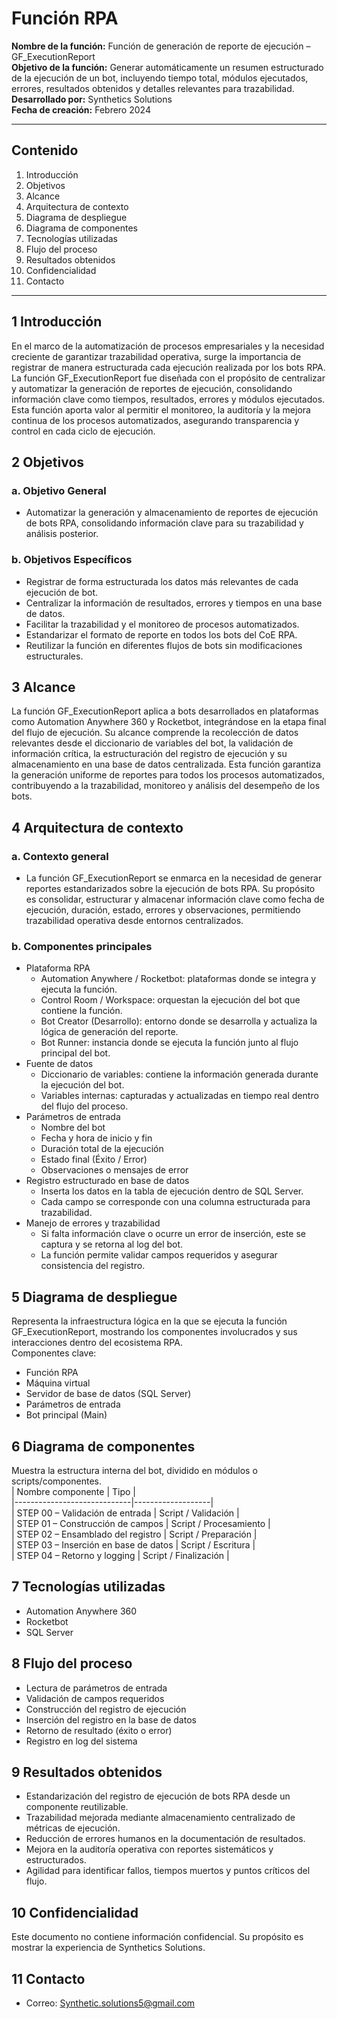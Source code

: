 # Función RPA  
**Nombre de la función:** Función de generación de reporte de ejecución – GF_ExecutionReport  
**Objetivo de la función:** Generar automáticamente un resumen estructurado de la ejecución de un bot, incluyendo tiempo total, módulos ejecutados, errores, resultados obtenidos y detalles relevantes para trazabilidad.  
**Desarrollado por:** Synthetics Solutions  
**Fecha de creación:** Febrero 2024  

---

## Contenido  
1. Introducción  
2. Objetivos  
3. Alcance  
4. Arquitectura de contexto  
5. Diagrama de despliegue  
6. Diagrama de componentes  
7. Tecnologías utilizadas  
8. Flujo del proceso  
9. Resultados obtenidos  
10. Confidencialidad  
11. Contacto  

---

## 1 Introducción  
En el marco de la automatización de procesos empresariales y la necesidad creciente de garantizar trazabilidad operativa, surge la importancia de registrar de manera estructurada cada ejecución realizada por los bots RPA. La función GF_ExecutionReport fue diseñada con el propósito de centralizar y automatizar la generación de reportes de ejecución, consolidando información clave como tiempos, resultados, errores y módulos ejecutados. Esta función aporta valor al permitir el monitoreo, la auditoría y la mejora continua de los procesos automatizados, asegurando transparencia y control en cada ciclo de ejecución.  

## 2 Objetivos  
### a. Objetivo General  
- Automatizar la generación y almacenamiento de reportes de ejecución de bots RPA, consolidando información clave para su trazabilidad y análisis posterior.  

### b. Objetivos Específicos  
- Registrar de forma estructurada los datos más relevantes de cada ejecución de bot.  
- Centralizar la información de resultados, errores y tiempos en una base de datos.  
- Facilitar la trazabilidad y el monitoreo de procesos automatizados.  
- Estandarizar el formato de reporte en todos los bots del CoE RPA.  
- Reutilizar la función en diferentes flujos de bots sin modificaciones estructurales.  

## 3 Alcance  
La función GF_ExecutionReport aplica a bots desarrollados en plataformas como Automation Anywhere 360 y Rocketbot, integrándose en la etapa final del flujo de ejecución. Su alcance comprende la recolección de datos relevantes desde el diccionario de variables del bot, la validación de información crítica, la estructuración del registro de ejecución y su almacenamiento en una base de datos centralizada. Esta función garantiza la generación uniforme de reportes para todos los procesos automatizados, contribuyendo a la trazabilidad, monitoreo y análisis del desempeño de los bots.  

## 4 Arquitectura de contexto  
### a. Contexto general  
- La función GF_ExecutionReport se enmarca en la necesidad de generar reportes estandarizados sobre la ejecución de bots RPA. Su propósito es consolidar, estructurar y almacenar información clave como fecha de ejecución, duración, estado, errores y observaciones, permitiendo trazabilidad operativa desde entornos centralizados.  

### b. Componentes principales  
- Plataforma RPA  
  - Automation Anywhere / Rocketbot: plataformas donde se integra y ejecuta la función.  
  - Control Room / Workspace: orquestan la ejecución del bot que contiene la función.  
  - Bot Creator (Desarrollo): entorno donde se desarrolla y actualiza la lógica de generación del reporte.  
  - Bot Runner: instancia donde se ejecuta la función junto al flujo principal del bot.  
- Fuente de datos  
  - Diccionario de variables: contiene la información generada durante la ejecución del bot.  
  - Variables internas: capturadas y actualizadas en tiempo real dentro del flujo del proceso.  
- Parámetros de entrada  
  - Nombre del bot  
  - Fecha y hora de inicio y fin  
  - Duración total de la ejecución  
  - Estado final (Éxito / Error)  
  - Observaciones o mensajes de error  
- Registro estructurado en base de datos  
  - Inserta los datos en la tabla de ejecución dentro de SQL Server.  
  - Cada campo se corresponde con una columna estructurada para trazabilidad.  
- Manejo de errores y trazabilidad  
  - Si falta información clave o ocurre un error de inserción, este se captura y se retorna al log del bot.  
  - La función permite validar campos requeridos y asegurar consistencia del registro.  

## 5 Diagrama de despliegue  
Representa la infraestructura lógica en la que se ejecuta la función GF_ExecutionReport, mostrando los componentes involucrados y sus interacciones dentro del ecosistema RPA.  
Componentes clave:  
- Función RPA  
- Máquina virtual  
- Servidor de base de datos (SQL Server)  
- Parámetros de entrada  
- Bot principal (Main)  

## 6 Diagrama de componentes  
Muestra la estructura interna del bot, dividido en módulos o scripts/componentes.  
| Nombre componente            | Tipo              |  
|-----------------------------|-------------------|  
| STEP 00 – Validación de entrada | Script / Validación |  
| STEP 01 – Construcción de campos | Script / Procesamiento |  
| STEP 02 – Ensamblado del registro | Script / Preparación |  
| STEP 03 – Inserción en base de datos | Script / Escritura |  
| STEP 04 – Retorno y logging   | Script / Finalización |  

## 7 Tecnologías utilizadas  
- Automation Anywhere 360  
- Rocketbot  
- SQL Server  

## 8 Flujo del proceso  
- Lectura de parámetros de entrada  
- Validación de campos requeridos  
- Construcción del registro de ejecución  
- Inserción del registro en la base de datos  
- Retorno de resultado (éxito o error)  
- Registro en log del sistema  

## 9 Resultados obtenidos  
- Estandarización del registro de ejecución de bots RPA desde un componente reutilizable.  
- Trazabilidad mejorada mediante almacenamiento centralizado de métricas de ejecución.  
- Reducción de errores humanos en la documentación de resultados.  
- Mejora en la auditoría operativa con reportes sistemáticos y estructurados.  
- Agilidad para identificar fallos, tiempos muertos y puntos críticos del flujo.  

## 10 Confidencialidad  
Este documento no contiene información confidencial. Su propósito es mostrar la experiencia de Synthetics Solutions.  

## 11 Contacto  
- Correo: Synthetic.solutions5@gmail.com  

